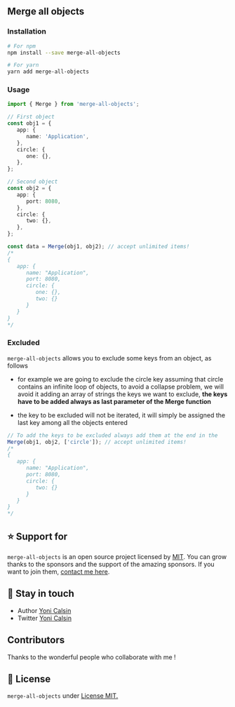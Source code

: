 ## Merge all objects

### Installation

```bash
# For npm
npm install --save merge-all-objects

# For yarn
yarn add merge-all-objects
```

### Usage

```ts
import { Merge } from 'merge-all-objects';

// First object
const obj1 = {
   app: {
      name: 'Application',
   },
   circle: {
      one: {},
   },
};

// Second object
const obj2 = {
   app: {
      port: 8080,
   },
   circle: {
      two: {},
   },
};

const data = Merge(obj1, obj2); // accept unlimited items!
/*
{
   app: {
      name: "Application",
      port: 8080,
      circle: {
         one: {},
         two: {}
      }
   }
}
*/
```

### Excluded

`merge-all-objects` allows you to exclude some keys from an object, as follows

-  for example we are going to exclude the circle key assuming that circle contains an infinite loop of objects, to avoid a collapse problem, we will avoid it adding an array of strings the keys we want to exclude, **the keys have to be added always as last parameter of the Merge function**

-  the key to be excluded will not be iterated, it will simply be assigned the last key among all the objects entered

```ts
// To add the keys to be excluded always add them at the end in the
Merge(obj1, obj2, ['circle']); // accept unlimited items!
/*
{
   app: {
      name: "Application",
      port: 8080,
      circle: {
         two: {}
      }
   }
}
*/
```

## ⭐ Support for

`merge-all-objects` is an open source project licensed by [MIT](LICENSE). You can grow thanks to the sponsors and the support of the amazing sponsors. If you want to join them, [contact me here](mailto:helloyonicb@gmail.com).

## 🎩 Stay in touch

-  Author [Yoni Calsin](https://github.com/yoicalsin)
-  Twitter [Yoni Calsin](https://twitter.com/yoicalsin)

## Contributors

Thanks to the wonderful people who collaborate with me !

## 📜 License

`merge-all-objects` under [License MIT.](LICENSE)
